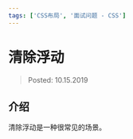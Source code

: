```yaml
---
tags: ['CSS布局', '面试问题 - CSS']
---
```


# 清除浮动

> Posted: 10.15.2019

<Tag />

## 介绍

清除浮动是一种很常见的场景。

<Disqus />